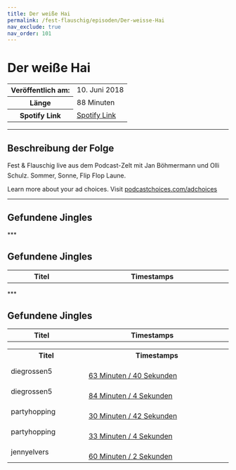 ```yaml
---
title: Der weiße Hai
permalink: /fest-flauschig/episoden/Der-weisse-Hai
nav_exclude: true
nav_order: 101
---
```


# Der weiße Hai
<table class="resp-table dcf-table dcf-table-responsive dcf-table-bordered dcf-table-striped dcf-w-100%">
                    <tbody>
                        <tr>
                            <th scope="row">Veröffentlich am:</th>
                            <td data-label="Veröffentlich am:">10. Juni 2018</td>
                        </tr>
                        <tr>
                            <th scope="row">Länge </th>
                            <td data-label="Länge ">88 Minuten</td>
                        </tr><tr>
                                <th scope="row">Spotify Link</th>
                                <td data-label="Spotify Link"><a href="https://open.spotify.com/episode/1ZSzlodI09iYXbi8Pxp865">Spotify Link</a></td>
                            </tr></tbody>
                </table>

***

## Beschreibung der Folge

<div>
Fest &amp; Flauschig live aus dem Podcast-Zelt mit Jan Böhmermann und Olli Schulz. Sommer, Sonne, Flip Flop Laune.<p> </p><p>Learn more about your ad choices. Visit <a href="https://podcastchoices.com/adchoices">podcastchoices.com/adchoices</a></p>  
</div>

***

## Gefundene Jingles

<table style="display: table;">
                                    <tr>
                                        <th class="tableColumnTitle">Titel</th>
                                        <th class="tableColumnTimestamps">Timestamps</th>
                                    </tr>
                                    ***

## Gefundene Jingles

<table style="display: table;">
                                    <tr>
                                        <th class="tableColumnTitle">Titel</th>
                                        <th class="tableColumnTimestamps">Timestamps</th>
                                    </tr>
                                    ***

## Gefundene Jingles

<table style="display: table;">
                                    <tr>
                                        <th class="tableColumnTitle">Titel</th>
                                        <th class="tableColumnTimestamps">Timestamps</th>
                                    </tr>
                                    <tr>
                                <td markdown="span"  class="tableColumnTitle">diegrossen5</td>
                                <td markdown="span" class="tableColumnTimestamps">
                                <br>
                                <a href="https://open.spotify.com/episode/1ZSzlodI09iYXbi8Pxp865?t=3820">
                                63 Minuten / 40 Sekunden</a>
                                </td></tr><tr>
                                <td markdown="span"  class="tableColumnTitle">diegrossen5</td>
                                <td markdown="span" class="tableColumnTimestamps">
                                <br>
                                <a href="https://open.spotify.com/episode/1ZSzlodI09iYXbi8Pxp865?t=5044">
                                84 Minuten / 4 Sekunden</a>
                                </td></tr><tr>
                                <td markdown="span"  class="tableColumnTitle">partyhopping</td>
                                <td markdown="span" class="tableColumnTimestamps">
                                <br>
                                <a href="https://open.spotify.com/episode/1ZSzlodI09iYXbi8Pxp865?t=1842">
                                30 Minuten / 42 Sekunden</a>
                                </td></tr><tr>
                                <td markdown="span"  class="tableColumnTitle">partyhopping</td>
                                <td markdown="span" class="tableColumnTimestamps">
                                <br>
                                <a href="https://open.spotify.com/episode/1ZSzlodI09iYXbi8Pxp865?t=1984">
                                33 Minuten / 4 Sekunden</a>
                                </td></tr><tr>
                                <td markdown="span"  class="tableColumnTitle">jennyelvers</td>
                                <td markdown="span" class="tableColumnTimestamps">
                                <br>
                                <a href="https://open.spotify.com/episode/1ZSzlodI09iYXbi8Pxp865?t=3602">
                                60 Minuten / 2 Sekunden</a>
                                </td></tr></table>
